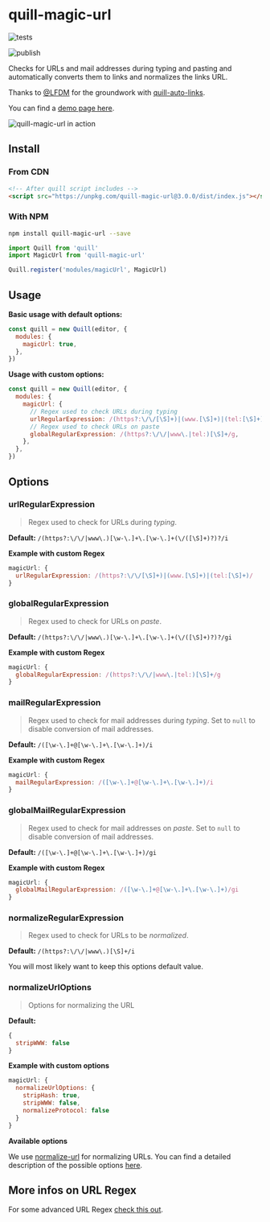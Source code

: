 # quill-magic-url

![tests](https://github.com/visualjerk/quill-magic-url/actions/workflows/tests.yml/badge.svg)

![publish](https://github.com/visualjerk/quill-magic-url/actions/workflows/publish.yml/badge.svg)

Checks for URLs and mail addresses during typing and pasting and automatically converts them to links and normalizes the links URL.

Thanks to [@LFDM](https://github.com/LFDM) for the groundwork with [quill-auto-links](https://github.com/SmallImprovements/quill-auto-links).

You can find a [demo page here](https://visualjerk.github.io/quill-magic-url/).

![quill-magic-url in action](https://github.com/visualjerk/quill-magic-url/blob/master/docs/quill-magic-url.gif?raw=true)

## Install

### From CDN

```html
<!-- After quill script includes -->
<script src="https://unpkg.com/quill-magic-url@3.0.0/dist/index.js"></script>
```

### With NPM

```bash
npm install quill-magic-url --save
```

```javascript
import Quill from 'quill'
import MagicUrl from 'quill-magic-url'

Quill.register('modules/magicUrl', MagicUrl)
```

## Usage

**Basic usage with default options:**

```javascript
const quill = new Quill(editor, {
  modules: {
    magicUrl: true,
  },
})
```

**Usage with custom options:**

```javascript
const quill = new Quill(editor, {
  modules: {
    magicUrl: {
      // Regex used to check URLs during typing
      urlRegularExpression: /(https?:\/\/[\S]+)|(www.[\S]+)|(tel:[\S]+)/,
      // Regex used to check URLs on paste
      globalRegularExpression: /(https?:\/\/|www\.|tel:)[\S]+/g,
    },
  },
})
```

## Options

### urlRegularExpression

> Regex used to check for URLs during _typing_.

**Default:** `/(https?:\/\/|www\.)[\w-\.]+\.[\w-\.]+(\/([\S]+)?)?/i`

**Example with custom Regex**

```javascript
magicUrl: {
  urlRegularExpression: /(https?:\/\/[\S]+)|(www.[\S]+)|(tel:[\S]+)/
}
```

### globalRegularExpression

> Regex used to check for URLs on _paste_.

**Default:** `/(https?:\/\/|www\.)[\w-\.]+\.[\w-\.]+(\/([\S]+)?)?/gi`

**Example with custom Regex**

```javascript
magicUrl: {
  globalRegularExpression: /(https?:\/\/|www\.|tel:)[\S]+/g
}
```

### mailRegularExpression

> Regex used to check for mail addresses during _typing_. Set to `null` to disable conversion of mail addresses.

**Default:** `/([\w-\.]+@[\w-\.]+\.[\w-\.]+)/i`

**Example with custom Regex**

```javascript
magicUrl: {
  mailRegularExpression: /([\w-\.]+@[\w-\.]+\.[\w-\.]+)/i
}
```

### globalMailRegularExpression

> Regex used to check for mail addresses on _paste_. Set to `null` to disable conversion of mail addresses.

**Default:** `/([\w-\.]+@[\w-\.]+\.[\w-\.]+)/gi`

**Example with custom Regex**

```javascript
magicUrl: {
  globalMailRegularExpression: /([\w-\.]+@[\w-\.]+\.[\w-\.]+)/gi
}
```

### normalizeRegularExpression

> Regex used to check for URLs to be _normalized_.

**Default:** `/(https?:\/\/|www\.)[\S]+/i`

You will most likely want to keep this options default value.

### normalizeUrlOptions

> Options for normalizing the URL

**Default:**

```javascript
{
  stripWWW: false
}
```

**Example with custom options**

```javascript
magicUrl: {
  normalizeUrlOptions: {
    stripHash: true,
    stripWWW: false,
    normalizeProtocol: false
  }
}
```

**Available options**

We use [normalize-url](https://github.com/sindresorhus/normalize-url) for normalizing URLs. You can find a detailed description of the possible options [here](https://github.com/sindresorhus/normalize-url#api).

## More infos on URL Regex

For some advanced URL Regex [check this out](https://mathiasbynens.be/demo/url-regex).
